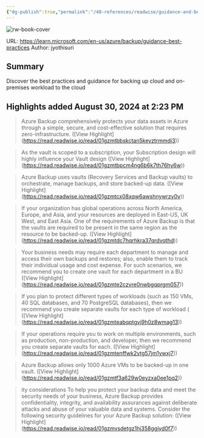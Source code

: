 ```yaml
---
{"dg-publish":true,"permalink":"/40-references/readwise/guidance-and-best-practices-azure-backup/","tags":["rw/articles"]}
---
```


![rw-book-cover](https://learn.microsoft.com/en-us/media/logos/logo-ms-social.png)
  
URL: https://learn.microsoft.com/en-us/azure/backup/guidance-best-practices
Author: jyothisuri

## Summary

Discover the best practices and guidance for backing up cloud and on-premises workload to the cloud

## Highlights added August 30, 2024 at 2:23 PM
>Azure Backup comprehensively protects your data assets in Azure through a simple, secure, and cost-effective solution that requires zero-infrastructure. ([View Highlight] (https://read.readwise.io/read/01gzmtbbskctan5keyztrmmdj3))


>As the vault is scoped to a subscription, your Subscription design will highly influence your Vault design ([View Highlight] (https://read.readwise.io/read/01gzmtbpcm4ng6b6k7th76hy6w))


>Azure Backup uses vaults (Recovery Services and Backup vaults) to orchestrate, manage backups, and store backed-up data. ([View Highlight] (https://read.readwise.io/read/01gzmtcx08xqw6awshnywrzy0v))


>If your organization has global operations across North America, Europe, and Asia, and your resources are deployed in East-US, UK West, and East Asia. One of the requirements of Azure Backup is that the vaults are required to be present in the same region as the resource to be backed-up. ([View Highlight] (https://read.readwise.io/read/01gzmtdc7hqrhkra37qrdvqthd))


>Your business needs may require each department to manage and access their own backups and restores; also, enable them to track their individual usage and cost expense. For such scenarios, we recommend you to create one vault for each department in a BU ([View Highlight] (https://read.readwise.io/read/01gzmte2czvre0nwbgqprgm057))


>If you plan to protect different types of workloads (such as 150 VMs, 40 SQL databases, and 70 PostgreSQL databases), then we recommend you create separate vaults for each type of workload ( ([View Highlight] (https://read.readwise.io/read/01gzmteabqptgvj9h0z8wmag13))


>If your operations require you to work on multiple environments, such as production, non-production, and developer, then we recommend you create separate vaults for each. ([View Highlight] (https://read.readwise.io/read/01gzmtenffwk2vtg57jm1ywxj7))


>Azure Backup allows only 1000 Azure VMs to be backed-up in one vault. ([View Highlight] (https://read.readwise.io/read/01gzmtf3a629w0eyzxa0ee1pq2))


>ity considerations
>To help you protect your backup data and meet the security needs of your business, Azure Backup provides confidentiality, integrity, and availability assurances against deliberate attacks and abuse of your valuable data and systems. Consider the following security guidelines for your Azure Backup solution: ([View Highlight] (https://read.readwise.io/read/01gzmvsdetgz1hj358ggjyd0f7))


